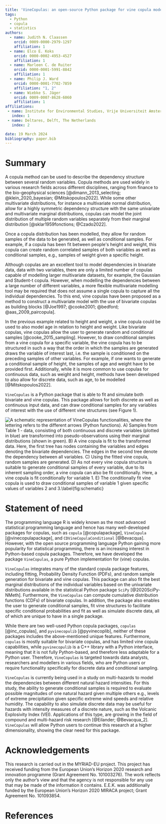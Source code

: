 ```yaml
---
title: 'VineCopulas: an open-source Python package for vine copula modelling'
tags:
  - Python
  - copula
  - statistics
authors:
  - name: Judith N. Claassen
    orcid: 0009-0000-2979-1297
    affiliation: 1
  - name: Elco E. Koks
    orcid: 0000-0002-4953-4527
    affiliation: 1
  - name: Marleen C. de Ruiter
    orcid: 0000-0001-5991-8842
    affiliation: 1
  - name: Philip J. Ward
    orcid: 0000-0001-7702-7859
    affiliation: "1, 2"
  - name: Wiebke S. Jäger
    orcid: 0009-0007-8628-6060
    affiliation: 1
affiliations:
 - name: Institute for Environmental Studies, Vrije Universiteit Amsterdam, Amsterdam, The Netherlands
   index: 1
 - name: Deltares, Delft, The Netherlands
   index: 2

date: 19 March 2024
bibliography: paper.bib
---
```


# Summary
A copula method can be used to describe the dependency structure between several random variables. Copula methods are used widely in various research fields across different disciplines, ranging from  finance to the bio-geophysical sciences [@dimann_2013_selecting; @klein_2020_bayesian; @Mitskopoulos2022]. While some other multivariate distributions, for instance a multivariate normal distribution, allow for a highly symmetric dependency structure with the same univariate and multivariate marginal distributions, copulas can model the joint distribution of multiple random variables separately from their marginal distribution [@sklar1959fonctions; @Czado2022].

Once a copula distribution has been modelled, they allow for random samples of the data to be generated, as well as conditional samples. For example, if a copula has been fit between people's height and weight, this copula can create random correlated samples of both variables as well as conditional samples, e.g., samples of weight given a specific height.

Although copulas are an excellent tool to model dependencies in bivariate data, data with two variables, there are only a limited number of copulas capable of modelling larger multivariate datasets, for example, the Gaussian and Student-t copula. However, when modelling the dependencies between a large number of different variables, a more flexible multivariate modelling tool may be required that does not assume a single copula to capture all the individual dependencies. To this end, vine copulas have been proposed as a method to construct a multivariate model with the use of bivariate copulas as building blocks [@Joe1997; @cooke2001; @bedford; @aas_2009_paircopula]. 

In the previous example related to height and weight, a vine copula could be used to also model age in relation to height and weight. Like bivariate copulas, vine copulas allow the user to generate random and conditional samples [@cooke_2015_sampling]. However, to draw conditional samples from a vine copula for a specific variable, the vine copula has to be structured in such a way that the order in which the samples are generated draws the variable of interest last, i.e. the sample is conditioned on the preceding samples of other variables. For example, if one wants to generate a conditional sample of height, the samples of age and weight have to be provided first.  Additionally, while it is more common to use copulas for continuous data, such as weight and height, methods have been developed to also allow for discrete data, such as age, to be modelled [@Mitskopoulos2022]. 

`VineCopulas` is a Python package that is able to fit and simulate both bivariate and vine copulas. This package allows for both discrete as well as continuous input data, and can draw conditional samples for any variables of interest with the use of different vine structures (see Figure 1).


![A schematic representation of VineCopulas functionalities, where the lettering refers to the different arrows (Python functions). A) Samples from Table 1 - data, consisting of both continuous and discrete variables (plotted in blue) are transformed into pseudo-observations using their marginal distributions (shown in green). B) A vine copula is fit to the transformed data. Here, the first tree has nodes containing the variables and edges denoting the bivariate dependencies. The edges in the second tree denote the dependency between all variables. C) Using the fitted vine copula, random samples are generated. D) As not every vine copula structure is suitable to generate conditional samples of every variable, due to its inherent sampling order, a vine copula can also be fit conditionally. Here, a vine copula is fit conditionally for variable 1. E) The conditionally fit vine copula is used to draw conditional samples of variable 1 given specific values of variables 2 and 3.\label{fig:schematic}](figure1.png)

# Statement of need

The programming language R is widely known as the most advanced statistical programming language and hence has many well-developed packages for copulas, such as `copula` [@copulapackage],  `VineCopula` [@vinecopulapackage], and `CDVineCopulaConditional` [@Bevacqua]. However, with the open source programming language Python gaining more popularity for statistical programming, there is an increasing interest in Python-based copula packages. Therefore, we have developed the package `VineCopulas`, a pure Python implementation for (vine) copulas. 

`VineCopulas` integrates many of the standard copula package features, including fitting, Probability Density Function (PDFs), and random sample generation for bivariate and vine copulas. This package can also fit the best marginal distributions of the individual variables based on the univariate distributions available in the statistical Python package `SciPy` [@2020SciPy-NMeth]. Furthermore, the `VineCopulas` can compute cumulative distribution functions (CDFs) of bivariate copulas. In addition, the package also enables the user to generate conditional samples, fit vine structures to facilitate specific conditional probabilities and fit as well as simulate discrete data, all of which are unique to have in a single package.

While there are two well-used Python copula packages, `copulas` [@inc_copulas], and `pyvinecopulib` [@pyvinecoplib], neither of these packages includes the above-mentioned unique features. Furthermore, `copulas` is mostly suitable for bivariate copulas, and has limited vine copula capabilities, while `pyvinecopulib` is a C++ library with a Python interface, meaning that it is not fully Python-based, and therefore less adaptable for a Python user. Therefore, `VineCopulas` is targeted towards data analysts, researchers and modellers in various fields, who are Python users or require functionality specifically for discrete data and conditional sampling.


`VineCopulas` is currently being used in a study on multi-hazards to model the dependencies between different natural hazard intensities. For this study, the ability to generate conditional samples is required to evaluate possible magnitudes of one natural hazard given multiple others e.g., levels of extreme precipitation given specific extreme wind speeds and relative humidity. The capability to also simulate discrete data may be useful for hazards with intensity measures of a discrete nature, such as the Volcanic Explosivity Index (VEI). Applications of this type, are growing in the field of compound and multi-hazard risk research [@Eilander; @Bevacqua_2]. `VineCopulas` will allow Python users to continue this research at a higher dimensionality, showing the clear need for this package.


# Acknowledgements

This research is carried out in the MYRIAD-EU project. This project has received funding from the European Union’s Horizon 2020 research and innovation programme (Grant Agreement No. 101003276). The work reflects only the author’s view and that the agency is not responsible for any use that may be made of the information it contains. E.E.K. was additionally funded by the European Union’s Horizon 2020 MIRACA project; Grant Agreement No. 101093854.

# References

